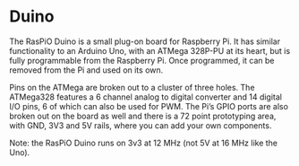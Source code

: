 <!--
---
name: Duino
class: board
type: mcu,io
formfactor: Custom
manufacturer: RasPiO
description: Arduino Programming on the Raspberry Pi
url: http://rasp.io/duino/
github: https://github.com/raspitv/raspio_duino
buy: https://shop.rasp.io/collections/raspio-collection/products/raspio-duino-low-cost-easy-way-into-arduino-programming-on-the-raspberry-pi
image: 'raspio-duino.png'
pincount: 26
eeprom: no
power:
  '1':
ground:
  '6':
  '9':
  '14':
  '20':
  '25':
pin:
  '8':
    mode: uart
  '10':
    mode: uart
  '19':
    mode: spi
  '21':
    mode: spi
  '23':
    mode: spi
install:
  'devices':
    - 'spi'
-->
# Duino

The RasPiO Duino is a small plug-on board for Raspberry Pi. It has similar functionality to an Arduino Uno, with an ATMega 328P-PU at its heart, but is fully programmable from the Raspberry Pi. Once programmed, it can be removed from the Pi and used on its own.

Pins on the ATMega are broken out to a cluster of three holes. The ATMega328 features a 6 channel analog to digital converter and 14 digital I/O pins, 6 of which can also be used for PWM. The Pi’s GPIO ports are also broken out on the board as well and there is a 72 point prototyping area, with GND, 3V3 and 5V rails, where you can add your own components.

Note: the RasPiO Duino runs on 3v3 at 12 MHz (not 5V at 16 MHz like the Uno).